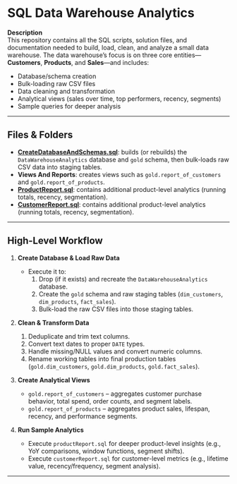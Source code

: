 # SQL Data Warehouse Analytics

**Description**  
This repository contains all the SQL scripts, solution files, and documentation needed to build, load, clean, and analyze a small data warehouse. The data warehouse’s focus is on three core entities—**Customers**, **Products**, and **Sales**—and includes:  
- Database/schema creation  
- Bulk-loading raw CSV files  
- Data cleaning and transformation  
- Analytical views (sales over time, top performers, recency, segments)  
- Sample queries for deeper analysis  


---

## Files & Folders

- <a href = "https://github.com/f-clinton/sql-data-warehouse-analytics/blob/main/SQLQuery2.sql">**CreateDatabaseAndSchemas.sql**</a>: builds (or rebuilds) the `DataWarehouseAnalytics` database and `gold` schema, then bulk-loads raw CSV data into staging tables.
- **Views And Reports**: creates views such as `gold.report_of_customers` and `gold.report_of_products`.
- <a href = "https://github.com/f-clinton/sql-data-warehouse-analytics/blob/main/productReport.sql">**ProductReport.sql**</a>: contains additional product-level analytics (running totals, recency, segmentation).
- <a href = "https://github.com/f-clinton/sql-data-warehouse-analytics/blob/main/customerReport.sql" >**CustomerReport.sql**</a>: contains additional product-level analytics (running totals, recency, segmentation).

---

## High-Level Workflow

1. **Create Database & Load Raw Data**  
   - Execute it to:  
     1. Drop (if it exists) and recreate the `DataWarehouseAnalytics` database.  
     2. Create the `gold` schema and raw staging tables (`dim_customers`, `dim_products`, `fact_sales`).  
     3. Bulk-load the raw CSV files into those staging tables.  

2. **Clean & Transform Data**   
     1. Deduplicate and trim text columns.  
     2. Convert text dates to proper `DATE` types.  
     3. Handle missing/NULL values and convert numeric columns.  
     4. Rename working tables into final production tables (`gold.dim_customers`, `gold.dim_products`, `gold.fact_sales`).  

3. **Create Analytical Views**   
     - `gold.report_of_customers` – aggregates customer purchase behavior, total spend, order counts, and segment labels.  
     - `gold.report_of_products` – aggregates product sales, lifespan, recency, and performance segments.  

4. **Run Sample Analytics**  
   - Execute `productReport.sql` for deeper product-level insights (e.g., YoY comparisons, window functions, segment shifts).  
   - Execute `customerReport.sql` for customer-level metrics (e.g., lifetime value, recency/frequency, segment analysis).  

---

